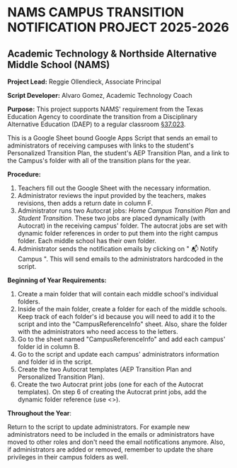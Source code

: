 # NAMS CAMPUS TRANSITION NOTIFICATION PROJECT 2025-2026
## Academic Technology & Northside Alternative Middle School (NAMS)
<b>Project Lead:</b> Reggie Ollendieck, Associate Principal

<b>Script Developer:</b> Alvaro Gomez, Academic Technology Coach

<b>Purpose:</b> This project supports NAMS' requirement from the Texas Education Agency to coordinate the transition from a Disciplinary Alternative Education (DAEP) to a regular classroom [§37.023](https://statutes.capitol.texas.gov/docs/ed/htm/ed.37.htm).

This is a Google Sheet bound Google Apps Script that sends an email to administrators of receiving campuses with links to the student's Personalized Transition Plan, the student's AEP Transition Plan, and a link to the Campus's folder with all of the transition plans for the year.

<b>Procedure:</b>
1. Teachers fill out the Google Sheet with the necessary information.
2. Administrator reviews the input provided by the teachers, makes revisions, then adds a return date in column F.
3. Administrator runs two Autocrat jobs: <i>Home Campus Transition Plan</i> and <i>Student Transition</i>. These two jobs are placed dynamically (with Autocrat) in the receiving campus' folder. The autocrat jobs are set with dynamic folder references in order to put them into the right campus folder. Each middle school has their own folder.
4. Administrator sends the notification emails by clicking on " 📬 Notify Campus ". This will send emails to the administrators hardcoded in the script.

<b>Beginning of Year Requirements:</b>
1. Create a main folder that will contain each middle school's individual folders.
2. Inside of the main folder, create a folder for each of the middle schools. Keep track of each folder's id because you will need to add it to the script and into the "CampusReferenceInfo" sheet. Also, share the folder with the administrators who need access to the letters.
3. Go to the sheet named "CampusReferenceInfo" and add each campus' folder id in column B.
4. Go to the script and update each campus' administrators information and folder id in the script.
5. Create the two Autocrat templates (AEP Transition Plan and Personalized Transition Plan).
6. Create the two Autocrat print jobs (one for each of the Autocrat templates). On step 6 of creating the Autocrat print jobs, add the dynamic folder reference (use <<Campus folder ID>>).

<b>Throughout the Year</b>:

Return to the script to update administrators. For example new administrators need to be included in the emails or administrators have moved to other roles and don't need the email notifications anymore.
Also, if administrators are added or removed, remember to update the share privileges in their campus folders as well.